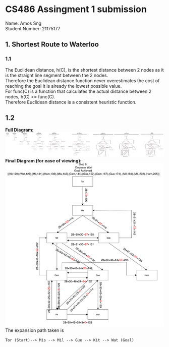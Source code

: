 # CS486 Assingment 1 submission

Name: Amos Sng  
Student Number: 21175177

## 1. Shortest Route to Waterloo

### 1.1
The Euclidean distance, h(C), is the shortest distance between 2 nodes as it is the straight line segment between the 2 nodes.  
Therefore the Euclidean distance function never overestimates the cost of reaching the goal it is already the lowest possible value.  
For func(C) is a function that calculates the actual distance between 2 nodes, h(C) <= func(C).  
Therefore Euclidean distance is a consistent heuristic function.

## 1.2
**Full Diagram:**   
![alt text](diagrams/Assignment1Q1.2FullDiagram.png)  
**Final Diagram (for ease of viewing):**
![alt text](diagrams/Assignment1Q1.2FinalDiag.png)
The expansion path taken is
```
Tor (Start)--> Mis --> Mil --> Gue --> Kit --> Wat (Goal)
```
